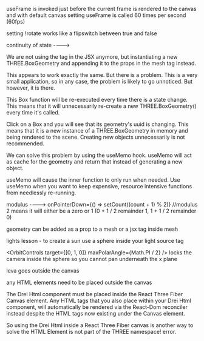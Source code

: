 useFrame is invoked just before the current frame is rendered to the canvas and with default canvas setting useFrame is called 60 times per second (60fps)

setting !rotate works like a flipswitch between true and false


continuity of state ---->

We are not using the <boxGeometry /> tag in the JSX anymore, but instantiating a new THREE.BoxGeometry and appending it to the props in the mesh tag instead.

This appears to work exactly the same. But there is a problem. This is a very small application, so in any case, the problem is likely to go unnoticed. But however, it is there.

This Box function will be re-executed every time there is a state change. This means that it will unnecessarily re-create a new THREE.BoxGeometry() every time it's called.

Click on a Box and you will see that its geometry's uuid is changing. This means that it is a new instance of a THREE.BoxGeometry in memory and being rendered to the scene. Creating new objects unnecessarily is not recommended.

We can solve this problem by using the useMemo hook. useMemo will act as cache for the geometry and return that instead of generating a new object.

useMemo will cause the inner function to only run when needed. Use useMemo when you want to keep expensive, resource intensive functions from needlessly re-running.


modulus ----> onPointerDown={() => setCount((count + 1) % 2)} //modulus 2 means it will either be a zero or 1 (0 + 1 / 2 remainder 1, 1 + 1 / 2 remainder 0)

geometry can be added as a prop to a mesh or a jsx tag inside mesh

lights lesson - to create a sun use a sphere inside your light source tag

<OrbitControls target={[0, 1, 0]} maxPolarAngle={Math.PI / 2} /> locks the camera inside the sphere so you cannot pan underneath the x plane

leva goes outside the canvas 

any HTML elements need to be placed outside the canvas

The Drei Html component must be placed inside the React Three Fiber Canvas element. Any HTML tags that you also place within your Drei Html component, will automatically be rendered via the React-Dom reconciler instead despite the HTML tags now existing under the Canvas element.

So using the Drei Html inside a React Three Fiber canvas is another way to solve the HTML Element is not part of the THREE namespace! error.

